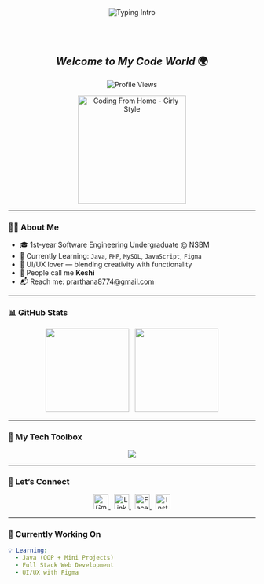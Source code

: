 <!--Header -->
<div align="center">

  <!-- Typing Animation -->
  <img src="https://readme-typing-svg.herokuapp.com?font=Fira+Code&weight=600&size=28&pause=1000&color=FF69B4&center=true&vCenter=true&width=900&lines=Hi+I'm+Prarthana+Karunasena!+👋;Also+known+as+Keshi+🦄;Aspiring+Software+Engineer+%7C+Web+Dev+%7C+UI%2FUX+Explorer;Crafting+Code+with+Creativity+💡" alt="Typing Intro" />

  <br/><br/>

  <!-- Welcome Title -->
  <h2 align="center">
     <i>Welcome to My Code World</i> 🌍
  </h2>

  <!-- Profile Views -->
  <p align="center">
    <img src="https://komarev.com/ghpvc/?username=Prarthana725&style=for-the-badge&color=ff69b4" alt="Profile Views" />
  </p>

  <!-- Girly Coding Image -->
  <img src="https://raw.githubusercontent.com/Prarthana725/Prarthana725/main/coding-from-home-girly.png" width="220" alt="Coding From Home - Girly Style"/>

</div>

---

### 👩‍💻 About Me

- 🎓 1st-year Software Engineering Undergraduate @ NSBM
- 🌱 Currently Learning: `Java`, `PHP`, `MySQL`, `JavaScript`, `Figma`
- 🎨 UI/UX lover — blending creativity with functionality
- 🦄 People call me **Keshi**
- 📬 Reach me: [prarthana8774@gmail.com](mailto:prarthana8774@gmail.com)

---

### 📊 GitHub Stats

<p align="center">
  <img src="https://github-readme-stats.vercel.app/api?username=Prarthana725&show_icons=true&theme=radical&count_private=true" height="170" />
  &nbsp;
  <img src="https://github-readme-streak-stats.herokuapp.com/?user=Prarthana725&theme=radical" height="170" />
</p>

---

### 🧰 My Tech Toolbox

<p align="center">
  <img src="https://skillicons.dev/icons?i=html,css,js,php,mysql,java,figma,vscode,github,netbeans" />
</p>

---

### 🔗 Let’s Connect

<p align="center">
  <a href="mailto:prarthana8774@gmail.com" target="_blank">
    <img src="https://cdn.jsdelivr.net/gh/devicons/devicon/icons/google/google-original.svg" width="30" alt="Gmail" />
  </a>
  &nbsp;
  <a href="https://www.linkedin.com/in/prarthana-karunasena-a3baa3235" target="_blank">
    <img src="https://cdn.jsdelivr.net/gh/devicons/devicon/icons/linkedin/linkedin-original.svg" width="30" alt="LinkedIn" />
  </a>
  &nbsp;
  <a href="https://www.facebook.com/share/1Cmzj6XNMN/" target="_blank">
    <img src="https://cdn.jsdelivr.net/gh/devicons/devicon/icons/facebook/facebook-original.svg" width="30" alt="Facebook" />
  </a>
  &nbsp;
  <a href="https://www.instagram.com/__.prar__.ni?igsh=MThyaXB3dGZpamMzeg==" target="_blank">
    <img src="https://upload.wikimedia.org/wikipedia/commons/a/a5/Instagram_icon.png" width="30" alt="Instagram" />
  </a>
</p>

---

### 🚀 Currently Working On

```yaml
💡 Learning:
  - Java (OOP + Mini Projects)
  - Full Stack Web Development
  - UI/UX with Figma
